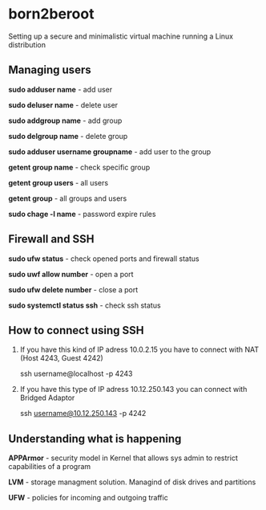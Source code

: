 # born2beroot
Setting up a secure and minimalistic virtual machine running a Linux distribution

## Managing users
**sudo adduser name** - add user

**sudo deluser name** - delete user

**sudo addgroup name** - add group

**sudo delgroup name** - delete group

**sudo adduser username groupname** - add user to the group

**getent group name** - check specific group

**getent group users** - all users

**getent group** - all groups and users

**sudo chage -l name** - password expire rules

## Firewall and SSH
**sudo ufw status** - check opened ports and firewall status

**sudo uwf allow number** - open a port

**sudo ufw delete number** - close a port

**sudo systemctl status ssh** - check ssh status

## How to connect using SSH

1. If you have this kind of IP adress 10.0.2.15 you have to connect with NAT (Host 4243, Guest 4242)

   ssh username@localhost -p 4243

2. If you have this type of IP adress 10.12.250.143 you can connect with Bridged Adaptor

   ssh username@10.12.250.143 -p 4242
## Understanding what is happening
**APPArmor** - security model in Kernel that allows sys admin to restrict capabilities of a program

**LVM** - storage managment solution. Managind of disk drives and partitions

**UFW** - policies for incoming and outgoing traffic
